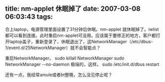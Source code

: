title: nm-applet 休眠掉了
date: 2007-03-08 06:03:43
tags:
---

合上laptop，电源管理里面设置了31分钟后休眠。nm-applet 就休眠掉了。iwlist都可以看到连接。此时重启nm-applet可没用。应该属于要修正的地方，客户都打开laptop盖子，重新登录了，休眠退出了，这NetworkManager（/etc/dbus-1/event.d/25NetworkManager）就不会智能点？

重启NetworkManager。
sudo killall NetworkManager 
sudo NetworkManager --no-daemon
极端的，这样。
sudo /etc/init.d/dbus restart

还有一点，我经常amule或者bt整晚，怎么没见停止呢？